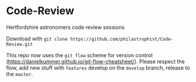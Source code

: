 # Code-Review
Hertfordshire astronomers code review sessions

Download with `git clone https://github.com/philastrophist/Code-Review.git` 

This repo now uses the `git flow` scheme for version control (https://danielkummer.github.io/git-flow-cheatsheet/).
Please respect the flow, add new stuff with `features` develop on the `develop` branch, release to the `master`.